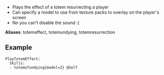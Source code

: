 * Plays the effect of a totem resurrecting a player
* Can specify a model to use from texture packs to overlay on the player's screen
* No you can't disable the sound :(

**Aliases**: totemeffect, totemundying, totemresurrection

Example
-----

```
PlayTotemEffect:
  Skills:
  - totemofundying{model=2} @Self
```